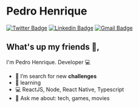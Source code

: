 # Pedro Henrique

[![Twitter Badge](https://img.shields.io/badge/-@Pedr0_Galva0-1ca0f1?style=flat-square&labelColor=1ca0f1&logo=twitter&logoColor=white&link=https://twitter.com/fhugoduarte)](https://twitter.com/Pedr0_Galva0)
[![Linkedin Badge](https://img.shields.io/badge/-PedroHenrique-blue?style=flat-square&logo=Linkedin&logoColor=white&link=https://www.linkedin.com/in/hugo-duarte-3392bb153/)](https://www.linkedin.com/in/pedro-henrique-37b7b25a/)
[![Gmail Badge](https://img.shields.io/badge/-pedro.lg.cs@gmail.com-c14438?style=flat-square&logo=Gmail&logoColor=white&link=mailto:fhugoduarte@gmail.com)](mailto:pedro.lg.cs@gmail.com)

## What's up my friends 👋,

I'm Pedro Henrique.
Developer :computer:

- :rocket: I’m search for new **challenges**
- :purple_heart: learning
- :computer: ReactJS, Node, React Native, Typescript
- 💬 Ask me about: tech, games, movies

